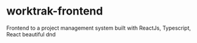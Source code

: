 # worktrak-frontend
Frontend to a project management system built with ReactJs, Typescript, React beautiful dnd
